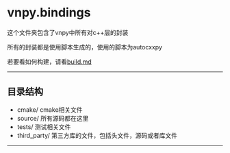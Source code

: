 # vnpy.bindings

这个文件夹包含了vnpy中所有对c++层的封装

所有的封装都是使用脚本生成的，使用的脚本为autocxxpy

若要看如何构建，请看[build.md](./doc/build.md)

---

## 目录结构
* cmake/            cmake相关文件
* source/           所有源码都在这里
* tests/            测试相关文件
* third_party/      第三方库的文件，包括头文件，源码或者库文件

---
